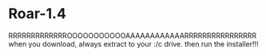# Roar-1.4
RRRRRRRRRRRRROOOOOOOOOOOAAAAAAAAAAAARRRRRRRRRRRRRRRR
when you download, always extract to your :/c drive.
then run the installer!!!
